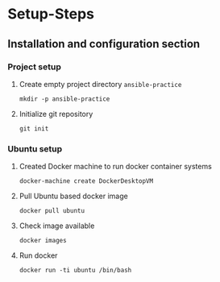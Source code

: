# Setup-Steps

## Installation and configuration section

### Project setup

1) Create empty project directory `ansible-practice`
    
    `mkdir -p ansible-practice`
2) Initialize git repository
    
    `git init`


### Ubuntu setup 

1) Created Docker machine to run docker container systems

    `docker-machine create DockerDesktopVM`

2) Pull Ubuntu based docker image 

    `docker pull ubuntu`

3) Check image available

    `docker images`

4) Run docker

    `docker run -ti ubuntu /bin/bash`


